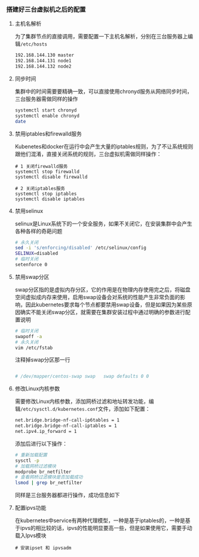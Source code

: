 



### 搭建好三台虚拟机之后的配置

1. 主机名解析

   为了集群节点的直接调用，需要配置一下主机名解析，分别在三台服务器上编辑`/etc/hosts`

   ```bash
   192.168.144.130 master
   192.168.144.131 node1
   192.168.144.132 node2
   
   ```

   

2. 同步时间

   集群中的时间需要要精确一致，可以直接使用chronyd服务从网络同步时间，三台服务器需做同样的操作

   ```bash
   systemctl start chronyd
   systemctl enable chronyd
   date
   
   ```

   

3. 禁用iptables和firewalld服务

   Kubenetes和docker在运行中会产生大量的iptables规则，为了不让系统规则跟他们混淆，直接关闭系统的规则，三台虚拟机需做同样操作：

   ```shell
   # 1 关闭firewalld服务
   systemctl stop firewalld
   systemctl disable firewalld
   
   # 2 关闭iptables服务
   systemctl stop iptables
   systemctl disable iptables
   
   ```

4. 禁用selinux

   selinux是Linux系统下的一个安全服务，如果不关闭它，在安装集群中会产生各种各样的奇葩问题

   ```bash
   # 永久关闭
   sed -i 's/enforcing/disabled' /etc/selinux/config
   SELINUX=disabled
   # 临时关闭
   setenforce 0
   ```

5. 禁用swap分区

   swap分区指的是虚拟内存分区，它的作用是在物理内存使用完之后，将磁盘空间虚拟成内存来使用，启用swap设备会对系统的性能产生非常负面的影响，因此kubernetes要求每个节点都要禁用swap设备，但是如果因为某些原因确实不能关闭swap分区，就需要在集群安装过程中通过明确的参数进行配置说明

   ```bash
   # 临时关闭
   swapoff -a
   # 永久关闭
   vim /etc/fstab
   ```

   注释掉swap分区那一行

   ```bash
   
   # /dev/mapper/centos-swap swap	swap defaults 0 0
   ```

   

6. 修改Linux内核参数

   需要修改Linux内核参数，添加网桥过滤和地址转发功能，编辑`/etc/sysctl.d/kubernetes.conf`文件，添加如下配置：

   ```bash
   net.bridge.bridge-nf-call-ip6tables = 1
   net.bridge.bridge-nf-call-iptables = 1
   net.ipv4.ip_forward = 1
   ```

   添加后进行以下操作：

   ```bash
   # 重新加载配置
   sysctl -p
   # 加载网桥过滤模块
   modprobe br_netfilter
   # 查看网桥过滤模块是否加载成功
   lsmod | grep br_netfilter
   ```

   同样是三台服务器都进行操作，成功信息如下

   

7. 配置ipvs功能

   在kubernetes中service有两种代理模型，一种是基于iptables的，一种是基于ipvs的相比较的话，ipvs的性能明显要高一些，但是如果使用它，需要手动载入Ipvs模块

   ```
   # 安装ipset 和 ipvsadm
   
   
   ```

   





